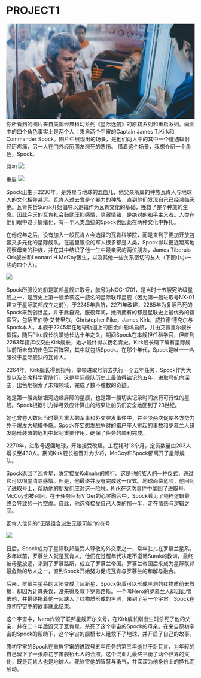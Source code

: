 # PROJECT1
![](https://github.com/Elellanta/PROJECT1/blob/main/QQ%E5%9B%BE%E7%89%8720231123233556.jpg?raw=true)
你所看到的图片来自美国经典科幻系列《星际迷航》的原初系列和重启系列。画面中的四个角色事实上是两个人：来自两个宇宙的Captain James T.Kirk和Commander Spock。图片中展现出的场景，是他们两人中的其中一个遭遇辐射经历疼痛，另一人在门外经历朋友濒死的悲伤。
借着这个场景，我想介绍一个角色，Spock。

原初
![](https://github.com/Elellanta/PROJECT1/assets/152007107/2cb641cd-c9b1-4753-a54c-21287a04a36f)

重启
![](https://github.com/Elellanta/PROJECT1/assets/152007107/6b1f247b-c43b-4d17-8ce5-cddc65400030)

Spock出生于2230年，是外星与地球的混血儿，他父亲所属的种族瓦肯人与地球人的文化相差甚远。瓦肯人过去曾是个暴力的种族，直到他们发现自己已经濒临灭绝。瓦肯先哲Surak开始倡导以逻辑作为瓦肯文化的基础，挽救了整个种族的生命。因此今天的瓦肯社会鼓励压抑感情，隐藏情绪，是绝对的和平主义者。人类在他们眼中过于情绪化，有一半人类血统的Spock也因此在两种文化中挣扎。

在他成年之后，没有加入一般瓦肯人会选择的瓦肯科学院，而是来到了更加开放包容又多元化的星际舰队。在这里服役的军人很多都是人类，Spock得以更近距离地观察母亲的种族，并在其中结识了他一生中最亲密的两位朋友，James Tiberuis Kirk舰长和Leonard H.McCoy医生，以及其他一些关系密切的友人（下图中小一些的四个人）。

![](https://github.com/Elellanta/PROJECT1/assets/152007107/a22dc617-9e5f-42a5-a8ae-2fffdadd6ec1)

Spock所服役的船是联邦星舰进取号，舷号为NCC-1701，是当时十五艘宪法级星舰之一，是历史上第一艘承袭这一威名的星际联邦星舰（因为第一艘进取号NX-01建立于星际联邦成立之前），于2245年启航，2271年改建，2285年为复活已死的Spock来到创世星，并于此自毁。服役年间，她所拥有的都是星联史上最优秀的指挥官，包括罗伯特·艾普里尔，Christopher Pike，James Kirk，威拉德·德克尔与Spock本人。本舰于2245年在地球轨道上的旧金山船坞启航，并由艾普里尔舰长指挥，随后Pike舰长执掌她长达十年之久，期间Spock在本舰担任科学官，但直到2263年指挥权交由Kirk舰长，她才最终得以扬名青史。Kirk舰长麾下编有星际舰队前所未有的出色军官阵容，其中就包括Spock。在那个年代，Spock是唯一一名服役于星际舰队的瓦肯人。

2264年，Kirk舰长得到指令，率领进取号前去执行一个五年任务，Spock作为大副以及首席科学官随行。这是星际舰队历史上最值得铭记的五年，进取号航向深空，出色地探索了未知领域，完成了数不胜数的奇迹。

她是第一艘突破银河边缘屏障的星舰，也是第一艘切实记录时间旅行可行性的星舰。Spock根据引力弹弓效应计算出的结果让船员们安全地回到了23世纪。

她也曾卷入数起当时最为重大的军事和外交突发事件中，并至少两次促使各方势力免于爆发大规模争端。Spock在妄想发战争财的猎户座人挑起的事故和罗慕兰人研发隐形装置的危机中起到重要作用，确保了任务的顺利完成。

2270年，进取号返回地球，开始接受改建。工程耗时18个月，定员数量由203人增长至430人。期间Kirk舰长被晋升为少将，McCoy和Spock都离开了星际舰队。

Spock返回了瓦肯星，决定接受Kolinahr的修行。这是他的族人的一种仪式，通过它可以彻底清除感情。但是，他最终并没有完成这一仪式。地球面临危险，他回到了进取号上，帮助他的朋友们应对这一险境。Kirk在这次事件中拿回了进取号，McCoy也被召回。在于任务目标V'Ger的心灵融合中，Spock看见了纯粹逻辑最终会导致的一片空虚。自此，他选择接受自己人类的那一半，走在情感与逻辑之间。

瓦肯人信仰的“无限组合派生无限可能”的符号

![](https://github.com/Elellanta/PROJECT1/assets/152007107/64ce4cf1-1995-407c-a40d-047126152b35)


日后，Spock成为了星际联邦最受人尊敬的外交家之一，常年驻扎在罗慕兰星系。多年以前，罗慕兰人就是瓦肯人，他们在觉醒年代决定不遵循Surak的教诲，最终被母星放逐，来到了罗慕路斯，成立了罗慕兰帝国。罗慕兰帝国后来成为星际联邦最危险的敌人之一，直到Spock开始努力促成瓦肯与罗慕兰的和解与融合。

后来，罗慕兰星系的太阳变成了超新星，Spock带着可以形成黑洞的红物质前去救援，却因为计算失误，没来得及救下罗慕路斯。一个叫Nero的罗慕兰人却因此憎恨他，并最终拖着他一起跌入了红物质形成的黑洞，来到了另一个宇宙。Spock在原初宇宙中的故事就此结束。

这个宇宙中，Nero炸毁了联邦星舰开尔文号，在Kirk舰长刚出生时杀死了他的父亲，并在二十年后毁灭了瓦肯星，杀死了这个宇宙的Spock的母亲。在来自原初宇宙的Spock的帮助下，这个宇宙的舰桥七人组救下了地球，并开启了自己的故事。

原初宇宙的Spock在重启宇宙的进取号五年任务的第三年逝世于新瓦肯，为年轻的自己留下了一张原初宇宙舰桥七人的合照。这个混血儿最终平衡了两个世界的文化，既是瓦肯人也是地球人。我欣赏他的智慧与勇气，并深深为他身份上的挣扎而触动。
